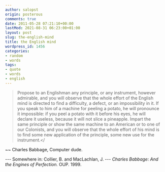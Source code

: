 ```yaml
---
author: salopst
origin: posterous
comments: true
date: 2011-05-28 07:21:10+00:00
lastMod: 2021-08-31 06:23:00+01:00
layout: post
slug: the-english-mind
title: the English mind
wordpress_id: 1456
categories:
- random
- words
tags:
- quote
- words
- english
---
```


>Propose to an Englishman any principle, or any instrument, however admirable, and you will observe that the whole effort of the English mind is directed to find a difficulty, a defect, or an impossibility in it. If you speak to him of a machine for peeling a potato, he will pronounce it impossible: if you peel a potato with it before his eyes, he will declare it useless, because it will not slice a pineapple. Impart the same principle or show the same machine to an American or to one of our Colonists, and you will observe that the whole effort of his mind is to find some new application of the principle, some new use for the instrument.</

~~ Charles Babbage, Computer dude.

--- Somewhere in: Collier, B. and MacLachlan, J. --- *Charles Babbage: And the Engines of Perfection.* OUP. 1999.
